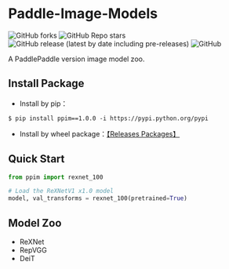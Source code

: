 # Paddle-Image-Models
![GitHub forks](https://img.shields.io/github/forks/AgentMaker/Paddle-Image-Models)
![GitHub Repo stars](https://img.shields.io/github/stars/AgentMaker/Paddle-Image-Models)
![GitHub release (latest by date including pre-releases)](https://img.shields.io/github/v/release/AgentMaker/Paddle-Image-Models?include_prereleases)
![GitHub](https://img.shields.io/github/license/AgentMaker/Paddle-Image-Models)  

A PaddlePaddle version image model zoo.

## Install Package
* Install by pip：
```shell
$ pip install ppim==1.0.0 -i https://pypi.python.org/pypi 
```
* Install by wheel package：[【Releases Packages】](https://github.com/AgentMaker/Paddle-Image-Models/releases)

## Quick Start
```python
from ppim import rexnet_100

# Load the ReXNetV1 x1.0 model
model, val_transforms = rexnet_100(pretrained=True)
```

## Model Zoo
* ReXNet
* RepVGG
* DeiT